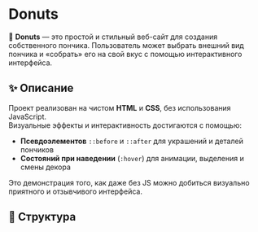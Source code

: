 # Donuts

🍩 **Donuts** — это простой и стильный веб-сайт для создания собственного пончика. Пользователь может выбрать внешний вид пончика и «собрать» его на свой вкус с помощью интерактивного интерфейса.

## ✨ Описание

Проект реализован на чистом **HTML** и **CSS**, без использования JavaScript.  
Визуальные эффекты и интерактивность достигаются с помощью:

- **Псевдоэлементов** `::before` и `::after` для украшений и деталей пончиков
- **Состояний при наведении** (`:hover`) для анимации, выделения и смены декора

Это демонстрация того, как даже без JS можно добиться визуально приятного и отзывчивого интерфейса.

## 📂 Структура


